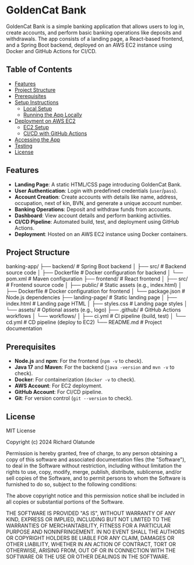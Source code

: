 # GoldenCat Bank

GoldenCat Bank is a simple banking application that allows users to log in, create accounts, and perform basic banking operations like deposits and withdrawals. The app consists of a landing page, a React-based frontend, and a Spring Boot backend, deployed on an AWS EC2 instance using Docker and GitHub Actions for CI/CD.

## Table of Contents
- [Features](#features)
- [Project Structure](#project-structure)
- [Prerequisites](#prerequisites)
- [Setup Instructions](#setup-instructions)
  - [Local Setup](#local-setup)
  - [Running the App Locally](#running-the-app-locally)
- [Deployment on AWS EC2](#deployment-on-aws-ec2)
  - [EC2 Setup](#ec2-setup)
  - [CI/CD with GitHub Actions](#cicd-with-github-actions)
- [Accessing the App](#accessing-the-app)
- [Testing](#testing)
- [License](#license)

## Features
- **Landing Page**: A static HTML/CSS page introducing GoldenCat Bank.
- **User Authentication**: Login with predefined credentials (`user`/`pass`).
- **Account Creation**: Create accounts with details like name, address, occupation, next of kin, BVN, and generate a unique account number.
- **Banking Operations**: Deposit and withdraw funds from accounts.
- **Dashboard**: View account details and perform banking activities.
- **CI/CD Pipeline**: Automated build, test, and deployment using GitHub Actions.
- **Deployment**: Hosted on an AWS EC2 instance using Docker containers.

## Project Structure
banking-app/
├── backend/                    # Spring Boot backend
│   ├── src/                    # Backend source code
│   ├── Dockerfile              # Docker configuration for backend
│   └── pom.xml                 # Maven configuration
├── frontend/                   # React frontend
│   ├── src/                    # Frontend source code
│   ├── public/                 # Static assets (e.g., index.html)
│   ├── Dockerfile              # Docker configuration for frontend
│   └── package.json            # Node.js dependencies
├── landing-page/               # Static landing page
│   ├── index.html              # Landing page HTML
│   ├── styles.css              # Landing page styles
│   └── assets/                 # Optional assets (e.g., logo)
├── .github/                    # GitHub Actions workflows
│   └── workflows/
│       ├── ci.yml              # CI pipeline (build, test)
│       └── cd.yml              # CD pipeline (deploy to EC2)
└── README.md                   # Project documentation

## Prerequisites
- **Node.js** and **npm**: For the frontend (`npm -v` to check).
- **Java 17** and **Maven**: For the backend (`java -version` and `mvn -v` to check).
- **Docker**: For containerization (`docker -v` to check).
- **AWS Account**: For EC2 deployment.
- **GitHub Account**: For CI/CD pipeline.
- **Git**: For version control (`git --version` to check).

## License
MIT License

Copyright (c) 2024 Richard Olatunde

Permission is hereby granted, free of charge, to any person obtaining a copy of this software and associated documentation files (the "Software"), to deal in the Software without restriction, including without limitation the rights to use, copy, modify, merge, publish, distribute, sublicense, and/or sell copies of the Software, and to permit persons to whom the Software is furnished to do so, subject to the following conditions:

The above copyright notice and this permission notice shall be included in all copies or substantial portions of the Software.

THE SOFTWARE IS PROVIDED "AS IS", WITHOUT WARRANTY OF ANY KIND, EXPRESS OR IMPLIED, INCLUDING BUT NOT LIMITED TO THE WARRANTIES OF MERCHANTABILITY, FITNESS FOR A PARTICULAR PURPOSE AND NONINFRINGEMENT. IN NO EVENT SHALL THE AUTHORS OR COPYRIGHT HOLDERS BE LIABLE FOR ANY CLAIM, DAMAGES OR OTHER LIABILITY, WHETHER IN AN ACTION OF CONTRACT, TORT OR OTHERWISE, ARISING FROM, OUT OF OR IN CONNECTION WITH THE SOFTWARE OR THE USE OR OTHER DEALINGS IN THE SOFTWARE.

